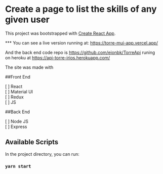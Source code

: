 # Create a page to list the skills of any given user

This project was bootstrapped with [Create React App](https://github.com/facebook/create-react-app).

*** You can see a live version running at: https://torre-mui-app.vercel.app/

And the back end code repo is https://github.com/eionbk/TorreApi runing on heroku at https://api-torre-irios.herokuapp.com/

The site was made with 

 ##Front End
 
[ ] React <br/>
[ ] Material UI<br/>
[ ] Redux<br/>
[ ] JS<br/>

##Back End

[ ] Node JS <br/>
[ ] Express <br/>






## Available Scripts

In the project directory, you can run:

### `yarn start`



